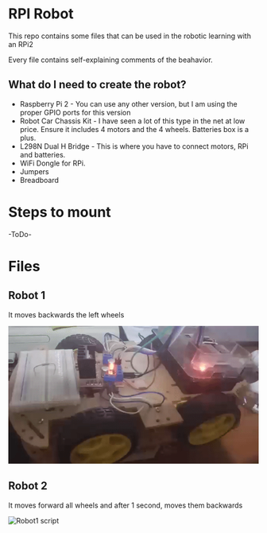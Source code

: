 # RPI Robot

This repo contains some files that can be used in the robotic learning with an RPi2

Every file contains self-explaining comments of the beahavior.

## What do I need to create the robot?

- Raspberry Pi 2 - You can use any other version, but I am  using the proper GPIO ports for this version
- Robot Car Chassis Kit - I have seen a lot of this type in the net at low price. Ensure it includes 4 motors and the 4 wheels. Batteries box is a plus.
- L298N Dual H Bridge - This is where you have to connect motors, RPi and batteries.
- WiFi Dongle for RPi.
- Jumpers
- Breadboard


# Steps to mount

-ToDo-

# Files

## Robot 1
It moves backwards the left wheels

![Robot1 script](files/robot1.gif?raw=true "Robot 1")

## Robot 2
It moves forward all wheels and after 1 second, moves them backwards

![Robot1 script](files/robot2.gif?raw=true "Robot 1")
